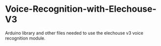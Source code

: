 # Voice-Recognition-with-Elechouse-V3
Arduino library and other files needed to use the elechouse v3 voice recognition module.
